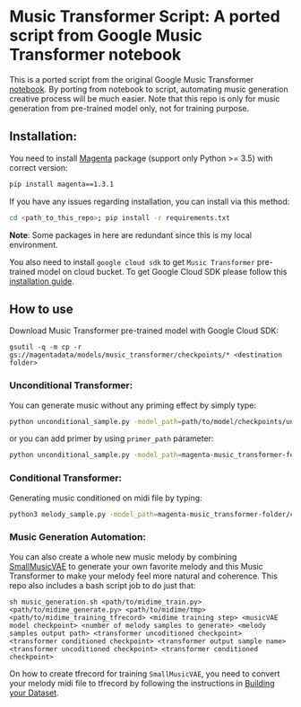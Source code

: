 # Music Transformer Script: A ported script from Google Music Transformer notebook

This is a ported script from the original Google Music Transformer [notebook](https://colab.research.google.com/notebooks/magenta/piano_transformer/piano_transformer.ipynb).
By porting from notebook to script, automating music generation creative process will be much easier. Note that this repo
is only for music generation from pre-trained model only, not for training purpose.

## Installation:
You need to install [Magenta](https://github.com/tensorflow/magenta) package (support only Python >= 3.5) with correct version:
```bash
pip install magenta==1.3.1
```

If you have any issues regarding installation, you can install via this method:
```bash
cd <path_to_this_repo>; pip install -r requirements.txt
```
**Note**: Some packages in here are redundant since this is my local environment.
 
You also need to install `google cloud sdk` to get `Music Transformer` pre-trained model on cloud bucket. To get Google Cloud
SDK please follow this [installation guide](https://cloud.google.com/sdk/docs/downloads-versioned-archives).

## How to use
Download Music Transformer pre-trained model with Google Cloud SDK:
```
gsutil -q -m cp -r gs://magentadata/models/music_transformer/checkpoints/* <destination folder>
```

### Unconditional Transformer:
You can generate music without any priming effect by simply type:

```bash
python unconditional_sample.py -model_path=path/to/model/checkpoints/unconditional_model_16.ckpt -output_dir=/tmp -decode_length=1024 -num_samples=1
```

or you can add primer by using `primer_path` parameter:
```bash
python unconditional_sample.py -model_path=magenta-music_transformer-folder/checkpoints/unconditional_model_16.ckpt -output_dir=results/ -decode_length=1024 -primer_path=magenta-music_transformer-folder/primers/goldberg17.mid -num_samples=1
```

### Conditional Transformer:
Generating music conditioned on midi file by typing:
```bash
python3 melody_sample.py -model_path=magenta-music_transformer-folder/checkpoints/melody_conditioned_model_16.ckpt -output_dir=results/ -decode_length=1024 -melody_path=data/goldberg17.mid -num_samples=1
```

### Music Generation Automation:
You can also create a whole new music melody by combining [SmallMusicVAE](https://github.com/Elvenson/midiMe) to generate your
own favorite melody and this Music Transformer to make your melody feel more natural and coherence. This repo also includes 
a bash script job to do just that:

```
sh music_generation.sh <path/to/midime_train.py> <path/to/midime_generate.py> <path/to/midime/tmp> <path/to/midime_training_tfrecord> <midime training step> <musicVAE model checkpoint> <number of melody samples to generate> <melody samples output path> <transformer uncoditioned checkpoint> <transformer conditioned checkpoint> <transformer output sample name> <transformer uncoditioned checkpoint> <transformer conditioned checkpoint>  
```

On how to create tfrecord for training `SmallMusicVAE`, you need to convert your melody midi file to tfrecord by 
following the instructions in [Building your Dataset](https://github.com/tensorflow/magenta/blob/master/magenta/scripts/README.md).
